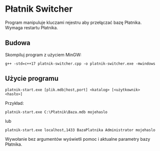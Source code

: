 # Płatnik Switcher

Program manipuluje kluczami rejestru aby przełączać bazę Płatnika. Wymaga restartu Płatnika.

## Budowa

Skompiluj program z użyciem MinGW:

```
g++ -std=c++17 platnik-switcher.cpp -o platnik-switcher.exe -mwindows
```

## Użycie programu

```platnik-start.exe [plik.mdb|host,port] <katalog> [<użytkownik> <hasło>]```

Przykład:

```platnik-start.exe C:\Płatnik\Baza.mdb mojehaslo```

lub

```platnik-start.exe localhost,1433 BazaPlatnika Administrator mojehaslo```

Wywołanie bez argumentów wyświetli pomoc i aktualne parametry bazy Płatnika.
